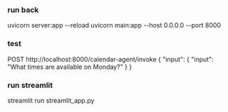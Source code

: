 
### run back
uvicorn server:app --reload
uvicorn main:app --host 0.0.0.0 --port 8000

### test
POST http://localhost:8000/calendar-agent/invoke
{
  "input": {
    "input": "What times are available on Monday?"
  }
}

### run streamlit
streamlit run streamlit_app.py